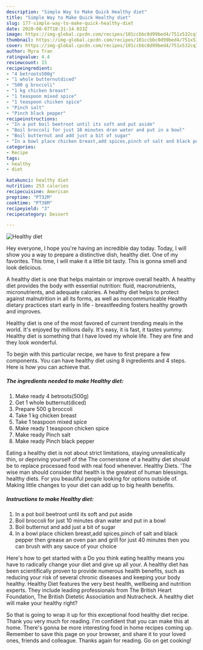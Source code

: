 ```yaml
---
description: "Simple Way to Make Quick Healthy diet"
title: "Simple Way to Make Quick Healthy diet"
slug: 177-simple-way-to-make-quick-healthy-diet
date: 2020-08-07T18:31:14.033Z
image: https://img-global.cpcdn.com/recipes/101ccbbc0d99bed4/751x532cq70/healthy-diet-recipe-main-photo.jpg
thumbnail: https://img-global.cpcdn.com/recipes/101ccbbc0d99bed4/751x532cq70/healthy-diet-recipe-main-photo.jpg
cover: https://img-global.cpcdn.com/recipes/101ccbbc0d99bed4/751x532cq70/healthy-diet-recipe-main-photo.jpg
author: Myra Tran
ratingvalue: 4.4
reviewcount: 15
recipeingredient:
- "4 betroots500g"
- "1 whole butternutdiced"
- "500 g broccoli"
- "1 kg chicken breast"
- "1 teaspoon mixed spice"
- "1 teaspoon chicken spice"
- "Pinch salt"
- "Pinch black pepper"
recipeinstructions:
- "In a pot boil beetroot until its soft and put aside"
- "Boil broccoli for just 10 minutes dran water and put in a bowl"
- "Boil butternut and add just a bit of sugar"
- "In a bowl place chicken breast,add spices,pinch of salt and black pepper then grease an oven pan and grill for just 40 minutes then you can brush with any sauce of your choice"
categories:
- Recipe
tags:
- healthy
- diet

katakunci: healthy diet 
nutrition: 253 calories
recipecuisine: American
preptime: "PT32M"
cooktime: "PT38M"
recipeyield: "3"
recipecategory: Dessert

---
```



![Healthy diet](https://img-global.cpcdn.com/recipes/101ccbbc0d99bed4/751x532cq70/healthy-diet-recipe-main-photo.jpg)

Hey everyone, I hope you're having an incredible day today. Today, I will show you a way to prepare a distinctive dish, healthy diet. One of my favorites. This time, I will make it a little bit tasty. This is gonna smell and look delicious.

A healthy diet is one that helps maintain or improve overall health. A healthy diet provides the body with essential nutrition: fluid, macronutrients, micronutrients, and adequate calories. A healthy diet helps to protect against malnutrition in all its forms, as well as noncommunicable Healthy dietary practices start early in life - breastfeeding fosters healthy growth and improves.

Healthy diet is one of the most favored of current trending meals in the world. It's enjoyed by millions daily. It's easy, it is fast, it tastes yummy. Healthy diet is something that I have loved my whole life. They are fine and they look wonderful.


To begin with this particular recipe, we have to first prepare a few components. You can have healthy diet using 8 ingredients and 4 steps. Here is how you can achieve that.

<!--inarticleads1-->

##### The ingredients needed to make Healthy diet:

1. Make ready 4 betroots(500g)
1. Get 1 whole butternut(diced)
1. Prepare 500 g broccoli
1. Take 1 kg chicken breast
1. Take 1 teaspoon mixed spice
1. Make ready 1 teaspoon chicken spice
1. Make ready Pinch salt
1. Make ready Pinch black pepper


Eating a healthy diet is not about strict limitations, staying unrealistically thin, or depriving yourself of the The cornerstone of a healthy diet should be to replace processed food with real food whenever. Healthy Diets. &#39;The wise man should consider that health is the greatest of human blessings. healthy diets. For you beautiful people looking for options outside of. Making little changes to your diet can add up to big health benefits. 

<!--inarticleads2-->

##### Instructions to make Healthy diet:

1. In a pot boil beetroot until its soft and put aside
1. Boil broccoli for just 10 minutes dran water and put in a bowl
1. Boil butternut and add just a bit of sugar
1. In a bowl place chicken breast,add spices,pinch of salt and black pepper then grease an oven pan and grill for just 40 minutes then you can brush with any sauce of your choice


Here&#39;s how to get started with a Do you think eating healthy means you have to radically change your diet and give up all your. A healthy diet has been scientifically proven to provide numerous health benefits, such as reducing your risk of several chronic diseases and keeping your body healthy. Healthy Diet features the very best health, wellbeing and nutrition experts. They include leading professionals from The British Heart Foundation, The British Dietetic Association and Nutracheck. A healthy diet will make your healthy right? 

So that is going to wrap it up for this exceptional food healthy diet recipe. Thank you very much for reading. I'm confident that you can make this at home. There's gonna be more interesting food in home recipes coming up. Remember to save this page on your browser, and share it to your loved ones, friends and colleague. Thanks again for reading. Go on get cooking!

